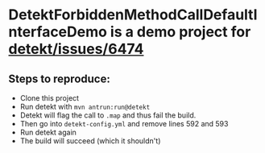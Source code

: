 # DetektForbiddenMethodCallDefaultInterfaceDemo is a demo project for [detekt/issues/6474](https://github.com/detekt/detekt/issues/6474)

## Steps to reproduce:
- Clone this project
- Run detekt with `mvn antrun:run@detekt`
- Detekt will flag the call to `.map` and thus fail the build.
- Then go into `detekt-config.yml` and remove lines 592 and 593
- Run detekt again
- The build will succeed (which it shouldn't)
